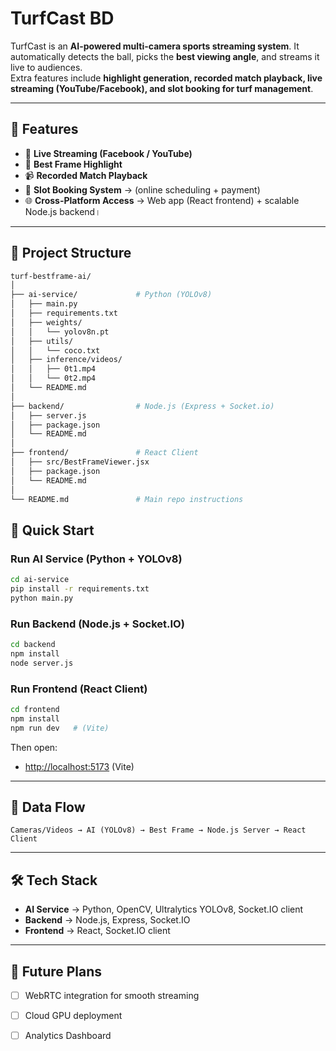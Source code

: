 
# TurfCast BD

TurfCast is an **AI-powered multi-camera sports streaming system**. It automatically detects the ball, picks the **best viewing angle**, and streams it live to audiences.  
Extra features include **highlight generation, recorded match playback, live streaming (YouTube/Facebook), and slot booking for turf management**.  

---

## 📌 Features
- 🔴 **Live Streaming (Facebook / YouTube)**
- 🎯 **Best Frame Highlight** 
- 📹 **Recorded Match Playback** 
- 📅 **Slot Booking System** → (online scheduling + payment)
- 🌐 **Cross-Platform Access** → Web app (React frontend) + scalable Node.js backend।  

---
## 📂 Project Structure
```bash
turf-bestframe-ai/
│
├── ai-service/             # Python (YOLOv8)
│   ├── main.py
│   ├── requirements.txt
│   ├── weights/
│   │   └── yolov8n.pt
│   ├── utils/
│   │   └── coco.txt
│   ├── inference/videos/
│   │   ├── 0t1.mp4
│   │   └── 0t2.mp4
│   └── README.md
│
├── backend/                # Node.js (Express + Socket.io)
│   ├── server.js
│   ├── package.json
│   └── README.md
│
├── frontend/               # React Client
│   ├── src/BestFrameViewer.jsx
│   ├── package.json
│   └── README.md
│
└── README.md               # Main repo instructions
````


## 🚀 Quick Start

### Run AI Service (Python + YOLOv8)
```bash
cd ai-service
pip install -r requirements.txt
python main.py
````

### Run Backend (Node.js + Socket.IO)

```bash
cd backend
npm install
node server.js
```

### Run Frontend (React Client)

```bash
cd frontend
npm install
npm run dev   # (Vite) 
```

Then open:

* [http://localhost:5173](http://localhost:5173) (Vite)

---

## 🔄 Data Flow

```
Cameras/Videos → AI (YOLOv8) → Best Frame → Node.js Server → React Client
```

---

## 🛠️ Tech Stack

* **AI Service** → Python, OpenCV, Ultralytics YOLOv8, Socket.IO client
* **Backend** → Node.js, Express, Socket.IO
* **Frontend** → React, Socket.IO client

---

## 📌 Future Plans

* [ ] WebRTC integration for smooth streaming
* [ ] Cloud GPU deployment
* [ ] Analytics Dashboard




